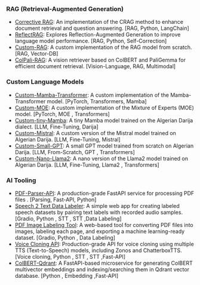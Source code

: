 ### RAG (Retrieval-Augmented Generation)
- [Corrective RAG](https://github.com/Kirouane-Ayoub/Corrective-RAG): An implementation of the CRAG method to enhance document retrieval and question answering. [RAG, Python, LangChain]
- [ReflectRAG](https://github.com/Kirouane-Ayoub/ReflectRAG): Explores Reflection-Augmented Generation to improve language model performance. [RAG, Python, Self-Correction]
- [Custom-RAG](https://github.com/Kirouane-Ayoub/Custom-RAG): A custom implementation of the RAG model from scratch. [RAG, Vector-DB]
- [ColPali-RAG](https://github.com/Kirouane-Ayoub/colpali-rag): A vision retriever based on ColBERT and PaliGemma for efficient document retrieval. [Vision-Language, RAG, Multimodal]

### Custom Language Models
- [Custom-Mamba-Transformer](https://github.com/Kirouane-Ayoub/MambaTransformer): A custom implementation of the Mamba-Transformer model. [PyTorch, Transformers, Mamba]
- [Custom-MOE](https://github.com/Kirouane-Ayoub/Custom-MOE): A custom implementation of the Mixture of Experts (MOE) model. [PyTorch, MOE , Transformers]
- [Custom-tiny-Mamba](https://github.com/Kirouane-Ayoub/Mamba4Darija): A tiny Mamba model trained on the Algerian Darija dialect. [LLM, Fine-Tuning, Darija]
- [Custom-Mistral](https://github.com/Kirouane-Ayoub/Mistral-Darija): A custom version of the Mistral model trained on Algerian Darija. [LLM, Fine-Tuning, Mistral]
- [Custom-Small-GPT](https://github.com/Kirouane-Ayoub/Darija-GPT): A small GPT model trained from scratch on Algerian Darija. [LLM, From-Scratch, GPT , Transformers]
- [Custom-Nano-Llama2](https://github.com/Kirouane-Ayoub/Llama2-Speaks-Darija): A nano version of the Llama2 model trained on Algerian Darija. [LLM, Fine-Tuning, Llama2 , Transformers]

### AI Tooling
- [PDF-Parser-API](https://github.com/Kirouane-Ayoub/PDF-Parser-API): A production-grade FastAPI service for processing PDF files . [Parsing, Fast-API, Python]
- [Speech 2 Text Data Labeler](https://github.com/Kirouane-Ayoub/STT-Data-Labeler): A simple web app for creating labeled speech datasets by pairing text labels with recorded audio samples. [Gradio, Python , STT , STT ,Data Labeling]
- [PDF Image Labeling Tool](https://github.com/Kirouane-Ayoub/PDF-Image-Labeling): A web-based tool for converting PDF files into images, labeling each page, and exporting a machine learning-ready dataset. [Gradio, Python , Data Labeling]
- [Voice Cloning API](https://github.com/Kirouane-Ayoub/Voice-Clonning-API): Production-grade API for voice cloning using multiple TTS (Text-to-Speech) models, including Zonos and ChatterboxTTS. [Voice cloning, Python , STT , STT ,Fast-API]
- [ColBERT-Qdrant](https://github.com/Kirouane-Ayoub/ColBERT-Qdrant): A FastAPI-based microservice for generating ColBERT multivector embeddings and indexing/searching them in Qdrant vector database. [Python , Embedding ,Fast-API]